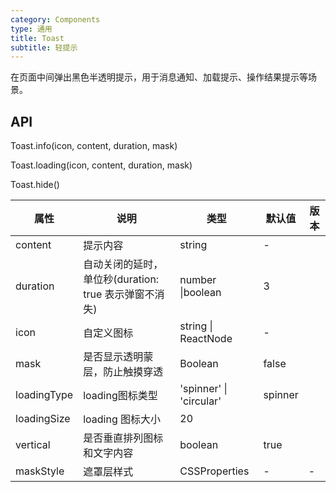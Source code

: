 ```yaml
---
category: Components
type: 通用
title: Toast
subtitle: 轻提示
---
```


在页面中间弹出黑色半透明提示，用于消息通知、加载提示、操作结果提示等场景。

## API

Toast.info(icon, content, duration, mask)

Toast.loading(icon, content, duration, mask)

Toast.hide()

| 属性 | 说明 | 类型 | 默认值 | 版本 |
| --- | --- | --- | --- | --- |
| content | 提示内容 | string | - |  |
| duration | 自动关闭的延时，单位秒(duration: true 表示弹窗不消失) | number \|boolean | 3 |  |
| icon | 自定义图标 | string \| ReactNode | - |  |
| mask | 是否显示透明蒙层，防止触摸穿透 | Boolean | false |  |
| loadingType | loading图标类型 | 'spinner' \| 'circular' | spinner |  |
|loadingSize | loading 图标大小|20||
| vertical | 是否垂直排列图标和文字内容 | boolean | true |  |
| maskStyle | 遮罩层样式 | CSSProperties | - | - |
